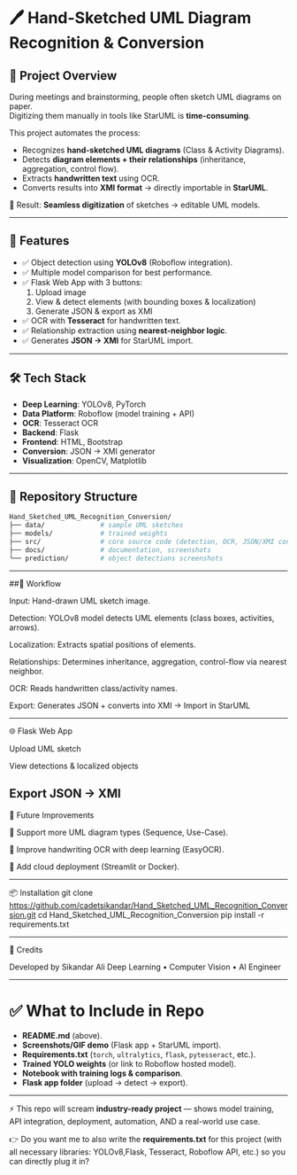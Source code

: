 # 🖊️ Hand-Sketched UML Diagram Recognition & Conversion

## 📌 Project Overview
During meetings and brainstorming, people often sketch UML diagrams on paper.  
Digitizing them manually in tools like StarUML is **time-consuming**.  

This project automates the process:
- Recognizes **hand-sketched UML diagrams** (Class & Activity Diagrams).
- Detects **diagram elements + their relationships** (inheritance, aggregation, control flow).
- Extracts **handwritten text** using OCR.
- Converts results into **XMI format** → directly importable in **StarUML**.

🚀 Result: **Seamless digitization** of sketches → editable UML models.

---

## 🎯 Features
- ✅ Object detection using **YOLOv8** (Roboflow integration).
- ✅ Multiple model comparison for best performance.
- ✅ Flask Web App with 3 buttons:
  1. Upload image  
  2. View & detect elements (with bounding boxes & localization)  
  3. Generate JSON & export as XMI  
- ✅ OCR with **Tesseract** for handwritten text.
- ✅ Relationship extraction using **nearest-neighbor logic**.
- ✅ Generates **JSON → XMI** for StarUML import.

---

## 🛠️ Tech Stack
- **Deep Learning**: YOLOv8, PyTorch  
- **Data Platform**: Roboflow (model training + API)  
- **OCR**: Tesseract OCR  
- **Backend**: Flask  
- **Frontend**: HTML, Bootstrap  
- **Conversion**: JSON → XMI generator  
- **Visualization**: OpenCV, Matplotlib  

---

## 📂 Repository Structure
```bash
Hand_Sketched_UML_Recognition_Conversion/
├── data/              # sample UML sketches
├── models/            # trained weights
├── src/               # core source code (detection, OCR, JSON/XMI conversion), web app with Flask
├── docs/              # documentation, screenshots
└── prediction/        # object detections screenshots

`````


---

##🚀  Workflow

Input: Hand-drawn UML sketch image.

Detection: YOLOv8 model detects UML elements (class boxes, activities, arrows).

Localization: Extracts spatial positions of elements.

Relationships: Determines inheritance, aggregation, control-flow via nearest neighbor.

OCR: Reads handwritten class/activity names.

Export: Generates JSON + converts into XMI → Import in StarUML

---
🌐 Flask Web App

Upload UML sketch

View detections & localized objects

Export JSON → XMI
---
📖 Future Improvements

🔹 Support more UML diagram types (Sequence, Use-Case).

🔹 Improve handwriting OCR with deep learning (EasyOCR).

🔹 Add cloud deployment (Streamlit or Docker).

---
📦 Installation
git clone https://github.com/cadetsikandar/Hand_Sketched_UML_Recognition_Conversion.git
cd Hand_Sketched_UML_Recognition_Conversion
pip install -r requirements.txt

---

🙌 Credits

Developed by Sikandar Ali
Deep Learning • Computer Vision • AI Engineer


---

# ✅ What to Include in Repo
- **README.md** (above).  
- **Screenshots/GIF demo** (Flask app + StarUML import).  
- **Requirements.txt** (`torch`, `ultralytics`, `flask`, `pytesseract`, etc.).  
- **Trained YOLO weights** (or link to Roboflow hosted model).  
- **Notebook with training logs & comparison**.  
- **Flask app folder** (upload → detect → export).  

---

⚡ This repo will scream **industry-ready project** — shows model training, API integration, deployment, automation, AND a real-world use case.  

👉 Do you want me to also write the **requirements.txt** for this project (with all necessary libraries: YOLOv8,Flask, Tesseract, Roboflow API, etc.) so you can directly plug it in?
